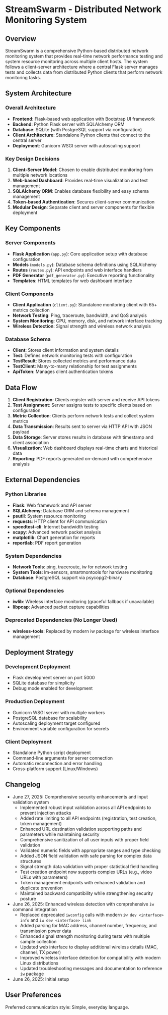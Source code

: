 # StreamSwarm - Distributed Network Monitoring System

## Overview

StreamSwarm is a comprehensive Python-based distributed network monitoring system that provides real-time network performance testing and system resource monitoring across multiple client hosts. The system follows a client-server architecture where a central Flask server manages tests and collects data from distributed Python clients that perform network monitoring tasks.

## System Architecture

### Overall Architecture
- **Frontend**: Flask-based web application with Bootstrap UI framework
- **Backend**: Python Flask server with SQLAlchemy ORM
- **Database**: SQLite (with PostgreSQL support via configuration)
- **Client Architecture**: Standalone Python clients that connect to the central server
- **Deployment**: Gunicorn WSGI server with autoscaling support

### Key Design Decisions
1. **Client-Server Model**: Chosen to enable distributed monitoring from multiple network locations
2. **Web-based Dashboard**: Provides real-time visualization and test management
3. **SQLAlchemy ORM**: Enables database flexibility and easy schema management
4. **Token-based Authentication**: Secures client-server communication
5. **Modular Design**: Separate client and server components for flexible deployment

## Key Components

### Server Components
- **Flask Application** (`app.py`): Core application setup with database configuration
- **Models** (`models.py`): Database schema definitions using SQLAlchemy
- **Routes** (`routes.py`): API endpoints and web interface handlers
- **PDF Generator** (`pdf_generator.py`): Executive reporting functionality
- **Templates**: HTML templates for web dashboard interface

### Client Components
- **Client Application** (`client.py`): Standalone monitoring client with 65+ metrics collection
- **Network Testing**: Ping, traceroute, bandwidth, and QoS analysis
- **System Monitoring**: CPU, memory, disk, and network interface tracking
- **Wireless Detection**: Signal strength and wireless network analysis

### Database Schema
- **Client**: Stores client information and system details
- **Test**: Defines network monitoring tests with configuration
- **TestResult**: Stores collected metrics and performance data
- **TestClient**: Many-to-many relationship for test assignments
- **ApiToken**: Manages client authentication tokens

## Data Flow

1. **Client Registration**: Clients register with server and receive API tokens
2. **Test Assignment**: Server assigns tests to specific clients based on configuration
3. **Metric Collection**: Clients perform network tests and collect system metrics
4. **Data Transmission**: Results sent to server via HTTP API with JSON payload
5. **Data Storage**: Server stores results in database with timestamp and client association
6. **Visualization**: Web dashboard displays real-time charts and historical data
7. **Reporting**: PDF reports generated on-demand with comprehensive analysis

## External Dependencies

### Python Libraries
- **Flask**: Web framework and API server
- **SQLAlchemy**: Database ORM and schema management
- **psutil**: System resource monitoring
- **requests**: HTTP client for API communication
- **speedtest-cli**: Internet bandwidth testing
- **scapy**: Advanced network packet analysis
- **matplotlib**: Chart generation for reports
- **reportlab**: PDF report generation

### System Dependencies
- **Network Tools**: ping, traceroute, iw for network testing
- **System Tools**: lm-sensors, smartmontools for hardware monitoring
- **Database**: PostgreSQL support via psycopg2-binary

### Optional Dependencies
- **iwlib**: Wireless interface monitoring (graceful fallback if unavailable)
- **libpcap**: Advanced packet capture capabilities

### Deprecated Dependencies (No Longer Used)
- **wireless-tools**: Replaced by modern iw package for wireless interface management

## Deployment Strategy

### Development Deployment
- Flask development server on port 5000
- SQLite database for simplicity
- Debug mode enabled for development

### Production Deployment
- Gunicorn WSGI server with multiple workers
- PostgreSQL database for scalability
- Autoscaling deployment target configured
- Environment variable configuration for secrets

### Client Deployment
- Standalone Python script deployment
- Command-line arguments for server connection
- Automatic reconnection and error handling
- Cross-platform support (Linux/Windows)

## Changelog

- June 27, 2025: Comprehensive security enhancements and input validation system
  - Implemented robust input validation across all API endpoints to prevent injection attacks
  - Added rate limiting to all API endpoints (registration, test creation, token management)
  - Enhanced URL destination validation supporting paths and parameters while maintaining security
  - Comprehensive sanitization of all user inputs with proper field validation
  - Validated numeric fields with appropriate ranges and type checking
  - Added JSON field validation with safe parsing for complex data structures
  - Signal strength data validation with proper statistical field handling
  - Test creation endpoint now supports complex URLs (e.g., video URLs with parameters)
  - Token management endpoints with enhanced validation and duplicate prevention
  - Maintained backward compatibility while strengthening security posture
- June 26, 2025: Enhanced wireless detection with comprehensive `iw` command integration
  - Replaced deprecated `iwconfig` calls with modern `iw dev <interface> info` and `iw dev <interface> link`
  - Added parsing for MAC address, channel number, frequency, and transmission power data
  - Enhanced signal strength monitoring during tests with multiple sample collection
  - Updated web interface to display additional wireless details (MAC, channel, TX power)
  - Improved wireless interface detection for compatibility with modern Linux distributions
  - Updated troubleshooting messages and documentation to reference `iw` package
- June 26, 2025: Initial setup

## User Preferences

Preferred communication style: Simple, everyday language.